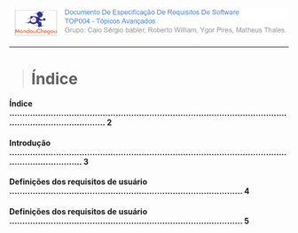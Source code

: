 ![](/assets/logo_mandou_chegou.png)

---

> # **Índice**

#### 

#### Índice   ………….........................................………………………………………………………………………………. 2

#### 

#### Introdução   …………......................................…………………………………………………………………………. 3

#### 

#### Definições dos requisitos de usuário   ….......................………………...………………………………….... 4

#### 

#### Definições dos requisitos de usuário   ……..........................……………………………………………….... 5



